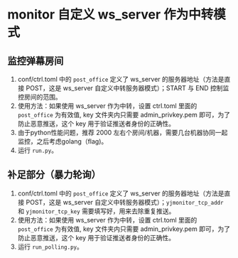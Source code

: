 # monitor 自定义 ws_server 作为中转模式
## 监控弹幕房间
1. conf/ctrl.toml 中的 `post_office` 定义了 ws_server 的服务器地址（方法是直接 POST，这是 ws_server 自定义中转服务器模式）；START 与 END 控制监控房间的范围。
1. 使用方法：如果使用 ws_server 作为中转，设置 ctrl.toml 里面的 `post_office` 为有效值, key 文件夹内只需要 admin_privkey.pem 即可，为了防止恶意推送，这个 key 用于验证推送者身份的正确性。
1. 由于python性能问题，推荐 2000 左右个房间/机器，需要几台机器协同一起监控，之后考虑golang（flag)。
1. 运行 `run.py`。
## 补足部分（暴力轮询）
1. conf/ctrl.toml 中的 `post_office` 定义了 ws_server 的服务器地址（方法是直接 POST，这是 ws_server 自定义中转服务器模式）；`yjmonitor_tcp_addr` 和 `yjmonitor_tcp_key` 需要填写好，用来去除重复推送。
1. 使用方法：如果使用 ws_server 作为中转，设置 ctrl.toml 里面的 `post_office` 为有效值, key 文件夹内只需要 admin_privkey.pem 即可，为了防止恶意推送，这个 key 用于验证推送者身份的正确性。
1. 运行 `run_polling.py`。